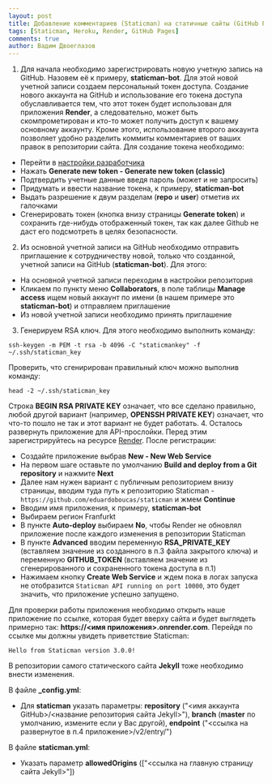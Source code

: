 ```yaml
---
layout: post
title: Добавление комментариев (Staticman) на статичные сайты (GitHub Pages). Альтернатива Heroku.
tags: [Staticman, Heroku, Render, GitHub Pages]
comments: true
author: Вадим Двоеглазов
---
```


1. Для начала необходимо зарегистрировать новую учетную запись на GitHub. Назовем её к примеру, **staticman-bot**. Для этой новой учетной записи создаем персональный токен доступа. 
Создание нового аккаунта на GitHub и использование его токена доступа обуславливается тем, что этот токен будет использован для приложения **Render**, а следовательно, может быть скомпрометирован
и кто-то может получить доступ к вашему основному аккаунту. Кроме этого, использование второго аккаунта позволяет удобно разделить коммиты комментариев от ваших правок в репозитории сайта. 
Для создание токена необходимо:
- Перейти в [настройки разработчика](https://github.com/settings/tokens)
- Нажать **Generate new token - Generate new token (classic)**
- Подтвердить учетные данные введя пароль (может и не запросить)
- Придумать и ввести название токена, к примеру, **staticman-bot**
- Выдать разрешение к двум разделам (**repo** и **user**) отметив их галочками
- Сгенерировать токен (кнопка внизу страницы **Generate token**) и сохранить где-нибудь отображенный токен, так как далее Github не даст его подсмотреть в целях безопасности.
2. Из основной учетной записи на GitHub необходимо отправить приглашение к сотрудничеству новой, только что созданной, учетной записи на GitHub (**staticman-bot**). 
Для этого:
- На основной учетной записи переходим в настройки репозитория
- Кликаем по пункту меню **Collaborators**, в поле таблицы **Manage access** ищем новый аккаунт по имени (в нашем примере это **staticman-bot**) и отправляем приглашение
- Из новой учетной записи необходимо принять приглашение
3. Генерируем RSA ключ. Для этого необходимо выполнить команду:

`ssh-keygen -m PEM -t rsa -b 4096 -C "staticmankey" -f ~/.ssh/staticman_key`

Проверить, что сгенирирован правильный ключ можно выполнив команду:

`head -2 ~/.ssh/staticman_key`

Строка **BEGIN RSA PRIVATE KEY** означает, что все сделано правильно, любой другой вариант (например, **OPENSSH PRIVATE KEY**) означает, что что-то пошло не так и этот вариант не будет работать.
4. Осталось развернуть приложение для API-прослойки. Перед этим зарегистрируйтесь на ресурсе [Render](https://render.com/). После регистрации:
- Создайте приложение выбрав **New - New Web Service**
- На первом шаге оставьте по умолчанию **Build and deploy from a Git repository** и нажмите **Next**
- Далее нам нужен вариант с публичным репозиторием внизу страницы, вводим туда путь к репозиторию Staticman - `https://github.com/eduardoboucas/staticman` и жмем **Continue**
- Вводим имя приложения, к примеру, **staticman-bot**
- Выбираем регион Franfurkt
- В пункте **Auto-deploy** выбираем **No**, чтобы Render не обновлял приложение после каждого изменения в репозитории Staticman
- В пункте **Advanced** вводим переменную **RSA_PRIVATE_KEY** (вставляем значение из созданного в п.3 файла закрытого ключа) и переменную **GITHUB_TOKEN** (вставляем значение из сгенерированного и сохраненного 
токена доступа в п.1)
- Нажимаем кнопку **Create Web Service** и ждем пока в логах запуска не отобразится `Staticman API running on port 10000`, это будет значить, что приложение успешно запущено.

Для проверки работы приложения необходимо открыть наше приложение по ссылке, которая будет вверху сайта и будет выглядеть примерно так: **https://<имя приложения>.onrender.com**. 
Перейдя по ссылке мы должны увидеть приветствие Staticman:

`Hello from Staticman version 3.0.0!`

В репозитории самого статического сайта **Jekyll** тоже необходимо внести изменения.

В файле **_config.yml**:
- Для **staticman** указать параметры: **repository** ("<имя аккаунта GitHub>/<название репозитория сайта Jekyll>"), **branch** (**master** по умолчанию, измените если у Вас другой), 
**endpoint** ("<ссылка на развернутое в п.4 приложение>/v2/entry/")

В файле **staticman.yml**:
- Указать параметр **allowedOrigins** (["<ссылка на главную страницу сайта Jekyll>"])

